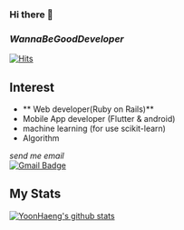 ### Hi there 👋
### *WannaBeGoodDeveloper*
[![Hits](https://hits.seeyoufarm.com/api/count/incr/badge.svg?url=https%3A%2F%2Fgithub.com%2FYoon-Haeng-Heo&count_bg=%2379C83D&title_bg=%23555555&title=hits&edge_flat=false)](https://hits.seeyoufarm.com)

## Interest

+ ** Web developer(Ruby on Rails)**
+ Mobile App developer (Flutter & android)
+ machine learning (for use scikit-learn)
+ Algorithm

<!--
**Yoon-Haeng-Heo/Yoon-Haeng-Heo** is a ✨ _special_ ✨ repository because its `README.md` (this file) appears on your GitHub profile.

Here are some ideas to get you started:

- 🔭 I’m currently working on ...
- 🌱 I’m currently learning ...
- 👯 I’m looking to collaborate on ...
- 🤔 I’m looking for help with ...
- 💬 Ask me about ...
- 📫 How to reach me: ...
- 😄 Pronouns: ...
- ⚡ Fun fact: ...
-->

*send me email*<br>
  [![Gmail Badge](https://img.shields.io/badge/Gmail-d14836?style=flat-square&logo=Gmail&logoColor=white&link=mailto:submailid96@gmail.com)](mailto:submailid96@gmail.com)
  <br>
  
  ## My Stats
  [![YoonHaeng's github stats](https://github-readme-stats.vercel.app/api?username=Yoon-Haeng-Heo&show_icons=true&theme=radical)](https://github.com/anuraghazra/github-readme-stats)
